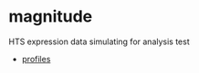 ﻿# magnitude

HTS expression data simulating for analysis test

+ [profiles](magnitude/profiles.1) 
